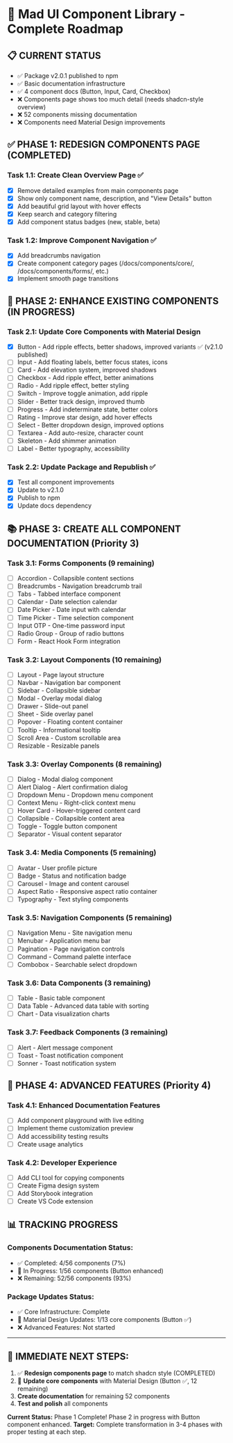 # 🎯 Mad UI Component Library - Complete Roadmap

## 📋 CURRENT STATUS
- ✅ Package v2.0.1 published to npm
- ✅ Basic documentation infrastructure
- ✅ 4 component docs (Button, Input, Card, Checkbox) 
- ❌ Components page shows too much detail (needs shadcn-style overview)
- ❌ 52 components missing documentation
- ❌ Components need Material Design improvements

## ✅ PHASE 1: REDESIGN COMPONENTS PAGE (COMPLETED)
### Task 1.1: Create Clean Overview Page ✅
- [x] Remove detailed examples from main components page
- [x] Show only component name, description, and "View Details" button
- [x] Add beautiful grid layout with hover effects
- [x] Keep search and category filtering
- [x] Add component status badges (new, stable, beta)

### Task 1.2: Improve Component Navigation ✅
- [x] Add breadcrumbs navigation
- [x] Create component category pages (/docs/components/core/, /docs/components/forms/, etc.)
- [x] Implement smooth page transitions

## 🎨 PHASE 2: ENHANCE EXISTING COMPONENTS (IN PROGRESS)
### Task 2.1: Update Core Components with Material Design
- [x] Button - Add ripple effects, better shadows, improved variants ✅ (v2.1.0 published)
- [ ] Input - Add floating labels, better focus states, icons
- [ ] Card - Add elevation system, improved shadows
- [ ] Checkbox - Add ripple effect, better animations
- [ ] Radio - Add ripple effect, better styling
- [ ] Switch - Improve toggle animation, add ripple
- [ ] Slider - Better track design, improved thumb
- [ ] Progress - Add indeterminate state, better colors
- [ ] Rating - Improve star design, add hover effects
- [ ] Select - Better dropdown design, improved options
- [ ] Textarea - Add auto-resize, character count
- [ ] Skeleton - Add shimmer animation
- [ ] Label - Better typography, accessibility

### Task 2.2: Update Package and Republish ✅
- [x] Test all component improvements
- [x] Update to v2.1.0
- [x] Publish to npm
- [x] Update docs dependency

## 📚 PHASE 3: CREATE ALL COMPONENT DOCUMENTATION (Priority 3)
### Task 3.1: Forms Components (9 remaining)
- [ ] Accordion - Collapsible content sections
- [ ] Breadcrumbs - Navigation breadcrumb trail  
- [ ] Tabs - Tabbed interface component
- [ ] Calendar - Date selection calendar
- [ ] Date Picker - Date input with calendar
- [ ] Time Picker - Time selection component
- [ ] Input OTP - One-time password input
- [ ] Radio Group - Group of radio buttons
- [ ] Form - React Hook Form integration

### Task 3.2: Layout Components (10 remaining)
- [ ] Layout - Page layout structure
- [ ] Navbar - Navigation bar component
- [ ] Sidebar - Collapsible sidebar
- [ ] Modal - Overlay modal dialog
- [ ] Drawer - Slide-out panel
- [ ] Sheet - Side overlay panel
- [ ] Popover - Floating content container
- [ ] Tooltip - Informational tooltip
- [ ] Scroll Area - Custom scrollable area
- [ ] Resizable - Resizable panels

### Task 3.3: Overlay Components (8 remaining)
- [ ] Dialog - Modal dialog component
- [ ] Alert Dialog - Alert confirmation dialog
- [ ] Dropdown Menu - Dropdown menu component
- [ ] Context Menu - Right-click context menu
- [ ] Hover Card - Hover-triggered content card
- [ ] Collapsible - Collapsible content area
- [ ] Toggle - Toggle button component
- [ ] Separator - Visual content separator

### Task 3.4: Media Components (5 remaining)
- [ ] Avatar - User profile picture
- [ ] Badge - Status and notification badge
- [ ] Carousel - Image and content carousel
- [ ] Aspect Ratio - Responsive aspect ratio container
- [ ] Typography - Text styling components

### Task 3.5: Navigation Components (5 remaining)
- [ ] Navigation Menu - Site navigation menu
- [ ] Menubar - Application menu bar
- [ ] Pagination - Page navigation controls
- [ ] Command - Command palette interface
- [ ] Combobox - Searchable select dropdown

### Task 3.6: Data Components (3 remaining)
- [ ] Table - Basic table component
- [ ] Data Table - Advanced data table with sorting
- [ ] Chart - Data visualization charts

### Task 3.7: Feedback Components (3 remaining)
- [ ] Alert - Alert message component
- [ ] Toast - Toast notification component
- [ ] Sonner - Toast notification system

## 🎯 PHASE 4: ADVANCED FEATURES (Priority 4)
### Task 4.1: Enhanced Documentation Features
- [ ] Add component playground with live editing
- [ ] Implement theme customization preview
- [ ] Add accessibility testing results
- [ ] Create usage analytics

### Task 4.2: Developer Experience
- [ ] Add CLI tool for copying components
- [ ] Create Figma design system
- [ ] Add Storybook integration
- [ ] Create VS Code extension

## 📊 TRACKING PROGRESS
### Components Documentation Status:
- ✅ Completed: 4/56 components (7%)
- 🚧 In Progress: 1/56 components (Button enhanced)
- ❌ Remaining: 52/56 components (93%)

### Package Updates Status:
- ✅ Core Infrastructure: Complete
- 🚧 Material Design Updates: 1/13 core components (Button ✅)
- ❌ Advanced Features: Not started

---

## 🎯 IMMEDIATE NEXT STEPS:
1. ✅ **Redesign components page** to match shadcn style (COMPLETED)
2. 🚧 **Update core components** with Material Design (Button ✅, 12 remaining)
3. **Create documentation** for remaining 52 components
4. **Test and polish** all components

**Current Status:** Phase 1 Complete! Phase 2 in progress with Button component enhanced.
**Target:** Complete transformation in 3-4 phases with proper testing at each step.
